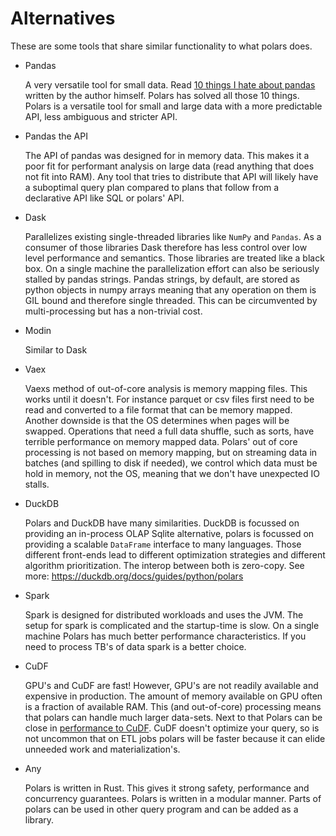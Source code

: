 # Alternatives 

These are some tools that share similar functionality to what polars does.

- Pandas

    A very versatile tool for small data. Read [10 things I hate about pandas](https://wesmckinney.com/blog/apache-arrow-pandas-internals/)
    written by the author himself. Polars has solved all those 10 things.
    Polars is a versatile tool for small and large data with a more predictable API, less ambiguous and stricter API.

- Pandas the API

    The API of pandas was designed for in memory data. This makes it a poor fit for performant analysis on large data
    (read anything that does not fit into RAM). Any tool that tries to distribute that API will likely have a
    suboptimal query plan compared to plans that follow from a declarative API like SQL or polars' API.

- Dask

    Parallelizes existing single-threaded libraries like `NumPy` and `Pandas`. As a consumer of those libraries Dask
    therefore has less control over low level performance and semantics.
    Those libraries are treated like a black box.
    On a single machine the parallelization effort can also be seriously stalled by pandas strings.
    Pandas strings, by default, are stored as python objects in
    numpy arrays meaning that any operation on them is GIL bound and therefore single threaded. This can be circumvented
    by multi-processing but has a non-trivial cost.

- Modin

    Similar to Dask

- Vaex

    Vaexs method of out-of-core analysis is memory mapping files. This works until it doesn't. For instance parquet
    or csv files first need to be read and converted to a file format that can be memory mapped. Another downside is
    that the OS determines when pages will be swapped. Operations that need a full data shuffle, such as
    sorts, have terrible performance on memory mapped data.
    Polars' out of core processing is not based on memory mapping, but on streaming data in batches (and spilling to disk
    if needed), we control which data must be hold in memory, not the OS, meaning that we don't have unexpected IO stalls.

- DuckDB

    Polars and DuckDB have many similarities. DuckDB is focussed on providing an in-process OLAP Sqlite alternative,
    polars is focussed on providing a scalable `DataFrame` interface to many languages. Those different front-ends lead to
    different optimization strategies and different algorithm prioritization. The interop between both is zero-copy.
    See more: https://duckdb.org/docs/guides/python/polars

- Spark

    Spark is designed for distributed workloads and uses the JVM. The setup for spark is complicated and the startup-time
    is slow. On a single machine Polars has much better performance characteristics. If you need to process TB's of data
    spark is a better choice.

- CuDF

    GPU's and CuDF are fast!
    However, GPU's are not readily available and expensive in production. The amount of memory available on GPU often
    is a fraction of available RAM.
    This (and out-of-core) processing means that polars can handle much larger data-sets.
    Next to that Polars can be close in [performance to CuDF](https://zakopilo.hatenablog.jp/entry/2023/02/04/220552).
    CuDF doesn't optimize your query, so is not uncommon that on ETL jobs polars will be faster because it can elide
    unneeded work and materialization's.

- Any

    Polars is written in Rust. This gives it strong safety, performance and concurrency guarantees.
    Polars is written in a modular manner. Parts of polars can be used in other query program and can be added as a library.